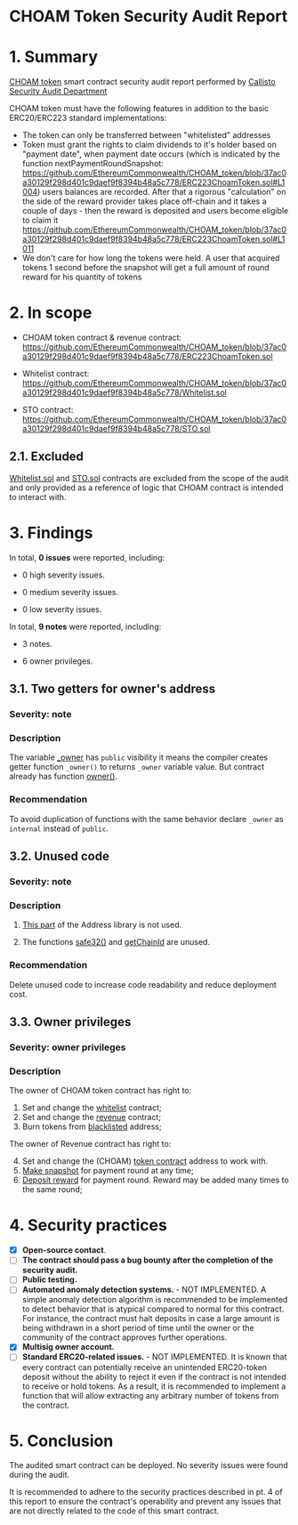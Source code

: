 # CHOAM Token Security Audit Report

# 1. Summary

[CHOAM token](https://github.com/EthereumCommonwealth/CHOAM_token) smart contract security audit report performed by [Callisto Security Audit Department](https://github.com/EthereumCommonwealth/Auditing)

CHOAM token must have the following features in addition to the basic ERC20/ERC223 standard implementations:

- The token can only be transferred between "whitelisted" addresses
- Token must grant the rights to claim dividends to it's holder based on "payment date", when payment date occurs (which is indicated by the function nextPaymentRoundSnapshot: https://github.com/EthereumCommonwealth/CHOAM_token/blob/37ac0a30129f298d401c9daef9f8394b48a5c778/ERC223ChoamToken.sol#L1004) users balances are recorded. After that a rigorous "calculation" on the side of the reward provider takes place off-chain and it takes a couple of days - then the reward is deposited and users become eligible to claim it https://github.com/EthereumCommonwealth/CHOAM_token/blob/37ac0a30129f298d401c9daef9f8394b48a5c778/ERC223ChoamToken.sol#L1011
- We don't care for how long the tokens were held. A user that acquired tokens 1 second before the snapshot will get a full amount of round reward for his quantity of tokens


# 2. In scope

- CHOAM token contract & revenue contract: https://github.com/EthereumCommonwealth/CHOAM_token/blob/37ac0a30129f298d401c9daef9f8394b48a5c778/ERC223ChoamToken.sol

- Whitelist contract: https://github.com/EthereumCommonwealth/CHOAM_token/blob/37ac0a30129f298d401c9daef9f8394b48a5c778/Whitelist.sol

- STO contract: https://github.com/EthereumCommonwealth/CHOAM_token/blob/37ac0a30129f298d401c9daef9f8394b48a5c778/STO.sol

## 2.1. Excluded

[Whitelist.sol](https://github.com/EthereumCommonwealth/CHOAM_token/blob/37ac0a30129f298d401c9daef9f8394b48a5c778/Whitelist.sol) and [STO.sol](https://github.com/EthereumCommonwealth/CHOAM_token/blob/37ac0a30129f298d401c9daef9f8394b48a5c778/STO.sol) contracts are excluded from the scope of the audit and only provided as a reference of logic that CHOAM contract is intended to interact with.

# 3. Findings

In total, **0 issues** were reported, including:

- 0 high severity issues.

- 0 medium severity issues.

- 0 low severity issues.

In total, **9 notes** were reported, including:

- 3 notes.

- 6 owner privileges.


## 3.1. Two getters for owner's address

### Severity: note

### Description

The variable [_owner](https://github.com/EthereumCommonwealth/CHOAM_token/blob/37ac0a30129f298d401c9daef9f8394b48a5c778/ERC223ChoamToken.sol#L365) has `public` visibility it means the compiler creates getter function `_owner()` to returns `_owner` variable value. But contract already has function [owner()](https://github.com/EthereumCommonwealth/CHOAM_token/blob/37ac0a30129f298d401c9daef9f8394b48a5c778/ERC223ChoamToken.sol#L380-L382).

### Recommendation

To avoid duplication of functions with the same behavior declare `_owner` as `internal` instead of `public`.

## 3.2. Unused code

### Severity: note

### Description

1. [This part](https://github.com/EthereumCommonwealth/CHOAM_token/blob/37ac0a30129f298d401c9daef9f8394b48a5c778/ERC223ChoamToken.sol#L36-L139) of the Address library is not used.

2. The functions [safe32()](https://github.com/EthereumCommonwealth/CHOAM_token/blob/37ac0a30129f298d401c9daef9f8394b48a5c778/ERC223ChoamToken.sol#L968-L971) and [getChainId](https://github.com/EthereumCommonwealth/CHOAM_token/blob/37ac0a30129f298d401c9daef9f8394b48a5c778/ERC223ChoamToken.sol#L973-L977) are unused.

### Recommendation

Delete unused code to increase code readability and reduce deployment cost.


## 3.3. Owner privileges

### Severity: owner privileges

### Description

The owner of CHOAM token contract has right to:
1. Set and change the [whitelist](https://github.com/EthereumCommonwealth/CHOAM_token/blob/37ac0a30129f298d401c9daef9f8394b48a5c778/ERC223ChoamToken.sol#L455) contract;
2. Set and change the [revenue](https://github.com/EthereumCommonwealth/CHOAM_token/blob/37ac0a30129f298d401c9daef9f8394b48a5c778/ERC223ChoamToken.sol#L956-L959) contract;
3. Burn tokens from [blacklisted](https://github.com/EthereumCommonwealth/CHOAM_token/blob/37ac0a30129f298d401c9daef9f8394b48a5c778/ERC223ChoamToken.sol#L961-L966) address;

The owner of Revenue contract has right to:

4. Set and change the (CHOAM) [token contract](https://github.com/EthereumCommonwealth/CHOAM_token/blob/37ac0a30129f298d401c9daef9f8394b48a5c778/ERC223ChoamToken.sol#L999-L1002) address to work with.
5. [Make snapshot](https://github.com/EthereumCommonwealth/CHOAM_token/blob/37ac0a30129f298d401c9daef9f8394b48a5c778/ERC223ChoamToken.sol#L1004-L1009) for payment round at any time;
6. [Deposit reward](https://github.com/EthereumCommonwealth/CHOAM_token/blob/37ac0a30129f298d401c9daef9f8394b48a5c778/ERC223ChoamToken.sol#L1011-L1016) for payment round. Reward may be added many times to the same round;


# 4. Security practices

- [x] **Open-source contact**.
- [ ] **The contract should pass a bug bounty after the completion of the security audit.**
- [ ] **Public testing.**
- [ ] **Automated anomaly detection systems.** - NOT IMPLEMENTED. A simple anomaly detection algorithm is recommended to be implemented to detect behavior that is atypical compared to normal for this contract. For instance, the contract must halt deposits in case a large amount is being withdrawn in a short period of time until the owner or the community of the contract approves further operations.
- [x] **Multisig owner account.**
- [ ] **Standard ERC20-related issues.** - NOT IMPLEMENTED. It is known that every contract can potentially receive an unintended ERC20-token deposit without the ability to reject it even if the contract is not intended to receive or hold tokens. As a result, it is recommended to implement a function that will allow extracting any arbitrary number of tokens from the contract.

# 5. Conclusion

The audited smart contract can be deployed. No severity issues were found during the audit.

It is recommended to adhere to the security practices described in pt. 4 of this report to ensure the contract's operability and prevent any issues that are not directly related to the code of this smart contract.



